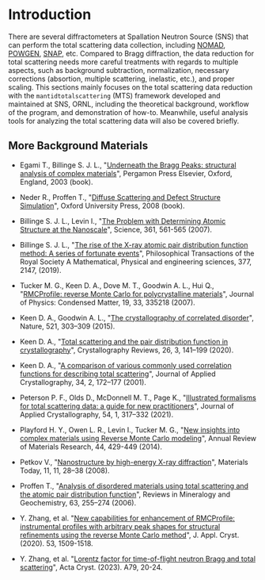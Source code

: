 Introduction
===

There are several diffractometers at Spallation Neutron Source (SNS) that can perform the total scattering data collection, including [NOMAD](https://neutrons.ornl.gov/nomad), [POWGEN](https://neutrons.ornl.gov/powgen), [SNAP](https://sns.gov/snap), etc. Compared to Bragg diffraction, the data reduction for total scattering needs more careful treatments with regards to multiple aspects, such as background subtraction, normalization, necessary corrections (absortion, multiple scattering, inelastic, etc.), and proper scaling. This sections mainly focuses on the total scattering data reduction with the `mantidtotalscattering` (MTS) framework developed and maintained at SNS, ORNL, including the theoretical background, workflow of the program, and demonstration of how-to. Meanwhile, useful analysis tools for analyzing the total scattering data will also be covered briefly.

## More Background Materials

- Egami T., Billinge S. J. L., "[Underneath the Bragg Peaks: structural analysis of complex materials](https://www.elsevier.com/books/underneath-the-bragg-peaks/egami/978-0-08-097133-9)", Pergamon Press Elsevier, Oxford, England, 2003 (book).

- Neder R., Proffen T., "[Diffuse Scattering and Defect Structure Simulation](https://oxford.universitypressscholarship.com/view/10.1093/acprof:oso/9780199233694.001.0001/acprof-9780199233694)", Oxford University Press, 2008 (book).

- Billinge S. J. L., Levin I., "[The Problem with Determining Atomic Structure at the Nanoscale](https://science.sciencemag.org/content/316/5824/561)", Science, 361, 561-565 (2007).

- Billinge S. J. L., "[The rise of the X-ray atomic pair distribution function method: A series of fortunate events](https://doi.org/10.1098/rsta.2018.0413)", Philosophical Transactions of the Royal Society A Mathematical, Physical and engineering sciences, 377, 2147, (2019).

- Tucker M. G., Keen D. A., Dove M. T., Goodwin A. L., Hui Q., "[RMCProfile: reverse Monte Carlo for polycrystalline materials](https://iopscience.iop.org/article/10.1088/0953-8984/19/33/335218/meta)", Journal of Physics: Condensed Matter, 19, 33, 335218 (2007).

- Keen D. A., Goodwin A. L., "[The crystallography of correlated disorder](http://dx.doi.org/10.1038/nature14453)", Nature, 521, 303–309 (2015).

- Keen D. A., "[Total scattering and the pair distribution function in crystallography](https://dx.doi.org/10.1080/0889311X.2020.1797708)", Crystallography Reviews, 26, 3, 141–199 (2020).

- Keen D. A., "[A comparison of various commonly used correlation functions for describing total scattering](https://dx.doi.org/10.1107/S0021889800019993)", Journal of Applied Crystallography, 34, 2, 172–177 (2001).

- Peterson P. F., Olds D., McDonnell M. T., Page K., "[Illustrated formalisms for total scattering data: a guide for new practitioners](http://dx.doi.org/10.1107/s1600576720015630)", Journal of Applied Crystallography, 54, 1, 317–332 (2021).

- Playford H. Y., Owen L. R., Levin I., Tucker M. G., "[New insights into complex materials using Reverse Monte Carlo modeling](http://dx.doi.org/10.1146/annurev-matsci-071312-121712)", Annual Review of Materials Research, 44, 429-449 (2014).

- Petkov V., "[Nanostructure by high-energy X-ray diffraction](https://doi.org/10.1016/S1369-7021(08)70236-0)", Materials Today, 11, 11, 28–38 (2008).

- Proffen T., "[Analysis of disordered materials using total scattering and the atomic pair distribution function](https://dx.doi.org/10.2138/rmg.2006.63.11)", Reviews in Mineralogy and Geochemistry, 63, 255–274 (2006).

- Y. Zhang, et al. "[New capabilities for enhancement of RMCProfile: instrumental profiles with arbitrary peak shapes for structural refinements using the reverse Monte Carlo method](https://doi.org/10.1107/S1600576720013254)", J. Appl. Cryst. (2020). 53, 1509-1518.

- Y. Zhang, et al. "[Lorentz factor for time-of-flight neutron Bragg and total scattering](https://doi.org/10.1107/S2053273322010427)", Acta Cryst. (2023). A79, 20-24.